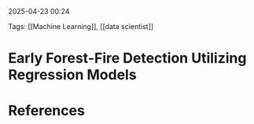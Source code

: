 2025-04-23 00:24


Tags: [[Machine Learning]], [[data scientist]]

# Early Forest-Fire Detection Utilizing Regression Models





# References
